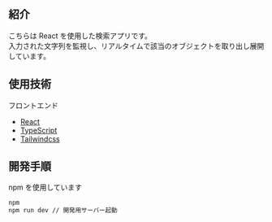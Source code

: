 ## 紹介

こちらは React を使用した検索アプリです。  
入力された文字列を監視し、リアルタイムで該当のオブジェクトを取り出し展開しています。

## 使用技術

フロントエンド

- [React](https://ja.react.dev/)
- [TypeScript](https://www.typescriptlang.org/)
- [Tailwindcss](https://tailwindcss.com/)

## 開発手順

npm を使用しています

```bash
npm
npm run dev // 開発用サーバー起動
```
